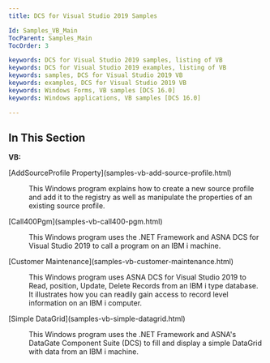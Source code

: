 ```yaml
---
title: DCS for Visual Studio 2019 Samples

Id: Samples_VB_Main
TocParent: Samples_Main
TocOrder: 3

keywords: DCS for Visual Studio 2019 samples, listing of VB
keywords: DCS for Visual Studio 2019 examples, listing of VB
keywords: samples, DCS for Visual Studio 2019 VB
keywords: examples, DCS for Visual Studio 2019 VB
keywords: Windows Forms, VB samples [DCS 16.0]
keywords: Windows applications, VB samples [DCS 16.0]

---
```


## In This Section

<dl>
        <dt />
</dl>

**VB:** 
<dl>
        <dt>
          [AddSourceProfile Property](samples-vb-add-source-profile.html)
        </dt>
        <dd>

This Windows program explains how to create a new source profile and add it to the registry as well as manipulate the properties of an existing source profile. 
</dd>
        <dt>
          [Call400Pgm](samples-vb-call400-pgm.html)
        </dt>
        <dd>

This Windows program uses the .NET Framework and ASNA DCS for Visual Studio 2019 to call a program on an IBM i machine. 
</dd>
        <dt>
          [Customer Maintenance](samples-vb-customer-maintenance.html)
        </dt>
        <dd>

This Windows program uses ASNA DCS for Visual Studio 2019 to Read, position, Update, Delete Records from an IBM i type database. It illustrates how you can readily gain access to record level information on an IBM i computer. 
</dd>
        <dt>
          [Simple DataGrid](samples-vb-simple-datagrid.html)
        </dt>
        <dd>

This Windows program uses the .NET Framework and ASNA's DataGate Component Suite (DCS) to fill and display a simple DataGrid with data from an IBM i machine.<br /><br />
</dd>
</dl>

